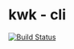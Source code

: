 # kwk - cli

[![Build Status](https://travis-ci.org/kwk-super-snippets/cli.svg?branch=master)](https://travis-ci.org/kwk-super-snippets/cli)